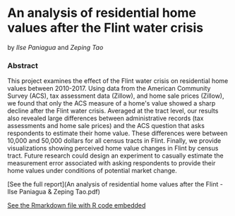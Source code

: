 # An analysis of residential home values after the Flint water crisis

by *Ilse Paniagua* and *Zeping Tao*

### Abstract

This project examines the effect of the Flint water crisis on residential home values between 2010-2017. Using data from the American Community Survey (ACS), tax assessment data (Zillow), and home sale prices (Zillow), we found that only the ACS measure of a home's value showed a sharp decline after the Flint water crisis. Averaged at the tract level, our results also revealed large differences between administrative records (tax assessments and home sale prices) and the ACS question that asks respondents to estimate their home value. These differences were between 10,000 and 50,000 dollars for all census tracts in Flint. Finally, we provide visualizations showing perceived home value changes in Flint by census tract. Future research could design an experiment to casually estimate the measurement error associated with asking respondents to provide their home values under conditions of potential market change.

[See the full report](An analysis of residential home values after the Flint - Ilse Paniagua & Zeping Tao.pdf)

[See the Rmarkdown file with R code embedded](Flint-Zillow.Rmd)


